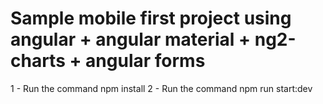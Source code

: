 # Sample mobile first project using angular + angular material + ng2-charts + angular forms

1 - Run the command npm install
2 - Run the command npm run start:dev
